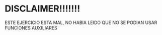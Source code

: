 # DISCLAIMER!!!!!!! 

ESTE EJERCICIO ESTA MAL, NO HABIA LEIDO QUE NO SE PODIAN USAR FUNCIONES AUXILIARES

